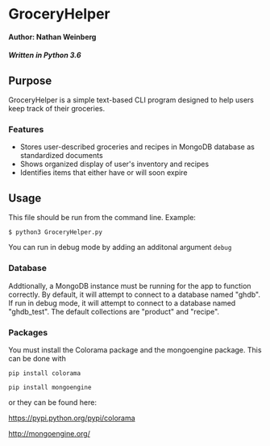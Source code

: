# GroceryHelper
#### Author: Nathan Weinberg
##### Written in Python 3.6

## Purpose
GroceryHelper is a simple text-based CLI program designed to help users keep track of their groceries.

### Features

- Stores user-described groceries and recipes in MongoDB database as standardized documents
- Shows organized display of user's inventory and recipes
- Identifies items that either have or will soon expire

## Usage
This file should be run from the command line. Example:

 `$ python3 GroceryHelper.py`

You can run in debug mode by adding an additonal argument `debug`

### Database
Addtionally, a MongoDB instance must be running for the app to function correctly. By default, it will attempt to connect to a database named "ghdb". If run in debug mode, it will attempt to connect to a database named "ghdb_test". The default collections are "product" and "recipe".

### Packages
You must install the Colorama package and the mongoengine package. This can be done with

`pip install colorama`

`pip install mongoengine`

or they can be found here:

https://pypi.python.org/pypi/colorama

http://mongoengine.org/
